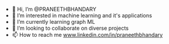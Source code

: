- 👋 Hi, I’m @PRANEETHBHANDARY
- 👀 I’m interested in machine learning and it's applications
- 🌱 I’m currently learning graph ML
- 💞️ I’m looking to collaborate on diverse projects 
- 📫 How to reach me www.linkedin.com/in/praneethbhandary

<!---
PRANEETHBHANDARY/PRANEETHBHANDARY is a ✨ special ✨ repository because its `README.md` (this file) appears on your GitHub profile.
You can click the Preview link to take a look at your changes.
--->
